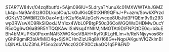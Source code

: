$START$W84vr/04zqlfbutfd+5Ajm096lU+5LdryaTYunuXc01MXWWTAhJGMZLk4p+Na9AnStz8GDLkupIOu/tJkGulKisQE0tXHR9QFnJ+P+azm/SowkXPrzddGKzV3QWBiR2OkOax4ntLirK2uf6eAUpGcNvvcqe8UbJtd3FfQEm9v9z293wp3RWswXD9RkSlQoxlJMh1xx4WbL0PBtgP50q36CoWGQWsDHDMwOucYR5cQg6wO6aB9R5YTQQKAwIlSnNsq4YNhMjNMOTAt9D/FNP2tDE0q+b8uEBh4bMAUPKb0PoxmNAI5XWGKooVBAH+RyfXjRLgHLIm+h/ReNNjyyvos68ryGhP9gmiR3blAfMiiD4q+SjSXCHmZizURq8X/168Gv+Nqp/AKguhVIQZklmBILQiNA1JUJZ3fxLP15no2doVWcz02OFX0CzkaOQ1q5P8$END$